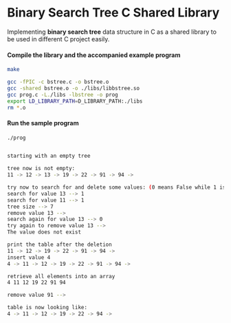 # Binary Search Tree C Shared Library

Implementing **binary search tree** data structure in C as a shared library to be used in different C project easily.

#### Compile the library and the accompanied example program
```bash
make

gcc -fPIC -c bstree.c -o bstree.o
gcc -shared bstree.o -o ./libs/libbstree.so
gcc prog.c -L./libs -lbstree -o prog
export LD_LIBRARY_PATH=D_LIBRARY_PATH:./libs
rm *.o
```

#### Run the sample program
```bash
./prog


starting with an empty tree

tree now is not empty:
11 -> 12 -> 13 -> 19 -> 22 -> 91 -> 94 ->

try now to search for and delete some values: (0 means False while 1 is True)
search for value 13 --> 1
search for value 11 --> 1
tree size --> 7
remove value 13 -->
search again for value 13 --> 0
try again to remove value 13 -->
The value does not exist

print the table after the deletion
11 -> 12 -> 19 -> 22 -> 91 -> 94 ->
insert value 4
4 -> 11 -> 12 -> 19 -> 22 -> 91 -> 94 ->

retrieve all elements into an array
4 11 12 19 22 91 94

remove value 91 -->

table is now looking like:
4 -> 11 -> 12 -> 19 -> 22 -> 94 ->
```
